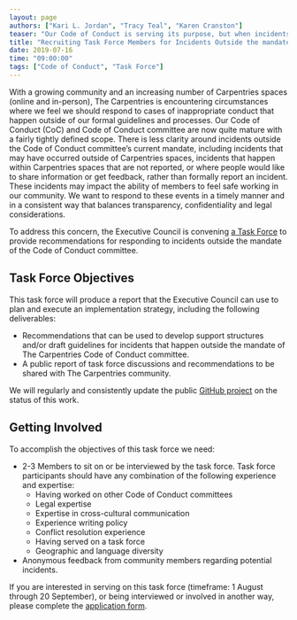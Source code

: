 ```yaml
---
layout: page
authors: ["Kari L. Jordan", "Tracy Teal", "Karen Cranston"]
teaser: "Our Code of Conduct is serving its purpose, but when incidents fall outside its mandate, what can we do?"
title: "Recruiting Task Force Members for Incidents Outside the mandate of The Carpentries Code of Conduct Committee"
date: 2019-07-16
time: "09:00:00"
tags: ["Code of Conduct", "Task Force"]
---
```


With a growing community and an increasing number of Carpentries spaces (online and in-person), The Carpentries is encountering circumstances where we feel we should respond to cases of inappropriate conduct that happen outside of our formal guidelines and processes. Our Code of Conduct (CoC) and Code of Conduct committee are now quite mature with a fairly tightly defined scope. There is less clarity around incidents outside the Code of Conduct committee’s current mandate, including incidents that may have occurred outside of Carpentries spaces, incidents that happen within Carpentries spaces that are not reported, or where people would like to share information or get feedback, rather than formally report an incident. These incidents may impact the ability of members to feel safe working in our community. We want to respond to these events in a timely manner and in a consistent way that balances transparency, confidentiality and legal considerations. 

To address this concern, the Executive Council is convening [a Task Force](https://github.com/carpentries/task-forces) to provide recommendations for responding to incidents outside the mandate of the Code of Conduct committee.  

## Task Force Objectives
This task force will produce a report that the Executive Council can use to plan and execute an implementation strategy, including the following deliverables:

- Recommendations that can be used to develop support structures and/or draft guidelines for incidents that happen outside the mandate of The Carpentries Code of Conduct committee.
- A public report of task force discussions and recommendations to be shared with The Carpentries community. 

We will regularly and consistently update the public [GitHub project](https://github.com/carpentries/task-forces/projects/1) on the status of this work. 

## Getting Involved
To accomplish the objectives of this task force we need:

- 2-3 Members to sit on or be interviewed by the task force. Task force participants should have any combination of the following experience and expertise:
	- Having worked on other Code of Conduct committees
  - Legal expertise
  - Expertise in cross-cultural communication
  - Experience writing policy
  - Conflict resolution experience
  - Having served on a task force
  - Geographic and language diversity
-  Anonymous feedback from community members regarding potential incidents.

If you are interested in serving on this task force (timeframe: 1 August through 20 September), or being interviewed or involved in another way, please complete the [application form](https://docs.google.com/forms/d/e/1FAIpQLSd4qjGvRtq-dspwuyMDE364PGTTkgdy8blCi_AvdKd8ewkNFw/viewform?usp=sf_link).   
